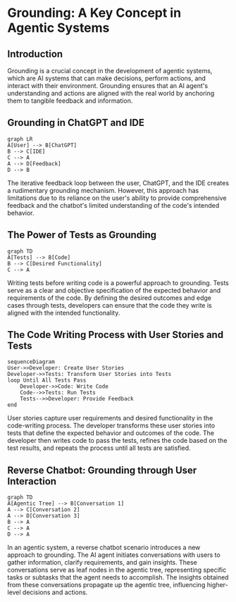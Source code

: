 # Grounding: A Key Concept in Agentic Systems

## Introduction
Grounding is a crucial concept in the development of agentic systems, which are AI systems that can make decisions, perform actions, and interact with their environment. Grounding ensures that an AI agent's understanding and actions are aligned with the real world by anchoring them to tangible feedback and information.

## Grounding in ChatGPT and IDE
```mermaid
graph LR
A[User] --> B[ChatGPT]
B --> C[IDE]
C --> A
A --> D[Feedback]
D --> B
```

The iterative feedback loop between the user, ChatGPT, and the IDE creates a rudimentary grounding mechanism. However, this approach has limitations due to its reliance on the user's ability to provide comprehensive feedback and the chatbot's limited understanding of the code's intended behavior.

## The Power of Tests as Grounding
```mermaid
graph TD
A[Tests] --> B[Code]
B --> C[Desired Functionality]
C --> A
```

Writing tests before writing code is a powerful approach to grounding. Tests serve as a clear and objective specification of the expected behavior and requirements of the code. By defining the desired outcomes and edge cases through tests, developers can ensure that the code they write is aligned with the intended functionality.

## The Code Writing Process with User Stories and Tests
```mermaid
sequenceDiagram
User->>Developer: Create User Stories
Developer->>Tests: Transform User Stories into Tests
loop Until All Tests Pass
    Developer->>Code: Write Code
    Code-->>Tests: Run Tests
    Tests-->>Developer: Provide Feedback
end
```

User stories capture user requirements and desired functionality in the code-writing process. The developer transforms these user stories into tests that define the expected behavior and outcomes of the code. The developer then writes code to pass the tests, refines the code based on the test results, and repeats the process until all tests are satisfied.

## Reverse Chatbot: Grounding through User Interaction
```mermaid
graph TD
A[Agentic Tree] --> B[Conversation 1]
A --> C[Conversation 2]
A --> D[Conversation 3]
B --> A
C --> A
D --> A
```

In an agentic system, a reverse chatbot scenario introduces a new approach to grounding. The AI agent initiates conversations with users to gather information, clarify requirements, and gain insights. These conversations serve as leaf nodes in the agentic tree, representing specific tasks or subtasks that the agent needs to accomplish. The insights obtained from these conversations propagate up the agentic tree, influencing higher-level decisions and actions.
